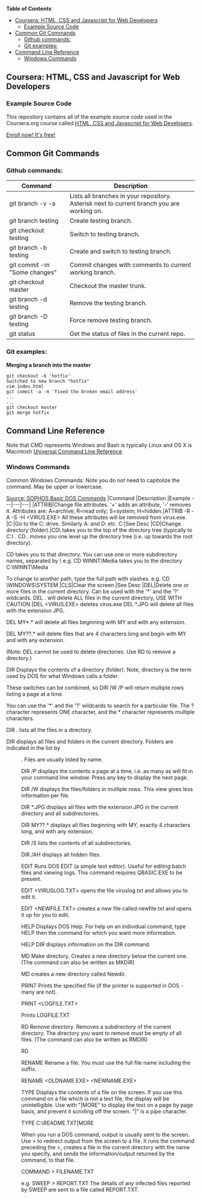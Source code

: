 <!-- START doctoc generated TOC please keep comment here to allow auto update -->
<!-- DON'T EDIT THIS SECTION, INSTEAD RE-RUN doctoc TO UPDATE -->
**Table of Contents**

- [Coursera: HTML, CSS and Javascript for Web Developers](#coursera-html-css-and-javascript-for-web-developers)
  - [Example Source Code](#example-source-code)
- [Common Git Commands](#common-git-commands)
  - [Github commands:](#github-commands)
  - [Git examples:](#git-examples)
- [Command Line Reference](#command-line-reference)
  - [Windows Commands](#windows-commands)

<!-- END doctoc generated TOC please keep comment here to allow auto update -->

## Coursera: HTML, CSS and Javascript for Web Developers
### Example Source Code
This repository contains all of the example source code used in the Coursera.org course called
[HTML, CSS and Javascript for Web Developers](https://www.coursera.org/learn/html-css-javascript-for-web-developers).

[Enroll now! It's free!](https://www.coursera.org/learn/html-css-javascript-for-web-developers)

## Common Git Commands
### Github commands:
Command      | Description
------------ | -------------
git branch -v -a|Lists all branches in your repository. Asterisk next to current branch you are working on.
git branch testing|Create testing branch.
git checkout testing|Switch to testing branch.
git branch -b testing|Create and switch to testing branch.
git commit -m "Some changes"|Commit changes with comments to current working branch.
git checkout master|Checkout the master trunk.
git branch -d testing|Remove the testing branch.
git branch -D testing|Force remove testing branch.
git status|Get the status of files in the current repo.


### Git examples:
**Merging a branch into the master**
```
git checkout -b 'hotfix'
Switched to new branch "hotfix"
vim index.html
git commit -a -m 'fixed the broken email address'
...
...
git checkout master
git merge hotfix
```

## Command Line Reference
Note that CMD represents Windows and Bash is typically Linux and OS X is Macintosh
[Universal Command Line Reference](https://www.ss64.com)

### Windows Commands
Common Windows Commands:
Note you do not need to capitolize the command. May be upper or lowercase.

[Source: SOPHOS Basic DOS Commands](https://www.sophos.com/en-us/support/knowledgebase/13195.aspx)
|Command       |Description   |Example
---|---|---| 
|ATTRIB|Change file attributes. '+' adds an attribute, '-' removes it. Attributes are: A=archive; R=read only; S=system; H=hidden.|ATTRIB -R -A -S -H <VIRUS.EXE>
All these attributes will be removed from virus.exe.
|C:|Go to the C: drive. Similarly A: and D: etc.	C:|See Desc
|CD|Change directory (folder).|CD\ takes you to the top of the directory tree (typically to C:) .
CD.. moves you one level up the directory tree (i.e. up towards the root directory).

CD <DIRECTORYNAME> takes you to that directory. You can use one or more subdirectory names, separated by \ e.g. 
CD WINNT\Media takes you to the directory C:\WINNT\Media

To change to another path, type the full path with slashes. e.g. 
CD \WINDOWS\SYSTEM
|CLS|Clear the screen.|See Desc
|DEL|Delete one or more files in the current directory. Can be used with the '*' and the '?' wildcards.
DEL *.* will delete ALL files in the current directory, USE WITH CAUTION.|DEL <VIRUS.EXE> deletes virus.exe
DEL *.JPG will delete all files with the extension JPG.

DEL MY*.* will delete all files beginning with MY and with any extension.

DEL MY??.* will delete files that are 4 characters long and begin with MY and with any extension.

(Note: DEL cannot be used to delete directories. Use RD to remove a directory.)



DIR
Displays the contents of a directory (folder).
Note, directory is the term used by DOS for what Windows calls a folder.

These switches can be combined, so DIR /W /P will return multiple rows listing a page at a time.

You can use the '*' and the '?' wildcards to search for a particular file. The ? character represents ONE character, and the * character represents multiple characters.

DIR *.* lists all the files in a directory.

DIR displays all files and folders in the current directory. Folders are indicated in the list by <DIR>.
Files are usually listed by name.

DIR /P displays the contents a page at a time, i.e. as many as will fit in your command line window. Press any key to display the next page.

DIR /W displays the files/folders in multiple rows. This view gives less information per file.

DIR *.JPG displays all files with the extension JPG in the current directory and all subdirectories.

DIR MY??.* displays all files beginning with MY, exactly 4 characters long, and with any extension.

DIR /S lists the contents of all subdirectories.

DIR /AH displays all hidden files.

EDIT
Runs DOS EDIT (a simple text editor). Useful for editing batch files and viewing logs. This command requires QBASIC.EXE to be present.

EDIT <VIRUSLOG.TXT> opens the file viruslog.txt and allows you to edit it.

EDIT <NEWFILE.TXT> creates a new file called newfile.txt and opens it up for you to edit.

HELP
Displays DOS Help. For help on an individual command, type HELP then the command for which you want more information.

HELP DIR displays information on the DIR command.

MD
Make directory. Creates a new directory below the current one. (The command can also be written as MKDIR)

MD <NEWDIR> creates a new directory called Newdir.

PRINT
Prints the specified file (if the printer is supported in DOS - many are not).

PRINT <LOGFILE.TXT>

Prints LOGFILE.TXT

RD
Remove directory. Removes a subdirectory of the current directory. The directory you want to remove must be empty of all files. (The command can also be written as RMDIR)

RD <DIRECTORYNAME>

RENAME
Rename a file. You must use the full file name including the suffix.

RENAME <OLDNAME.EXE> <NEWNAME.EXE>

TYPE
Displays the contents of a file on the screen. If you use this command on a file which is not a text file, the display will be unintelligible. Use with "|MORE" to display the text on a page by page basis, and prevent it scrolling off the screen. "|" is a pipe character.

TYPE C:\README.TXT|MORE

>
When you run a DOS command, output is usually sent to the screen. Use > to redirect output from the screen to a file. It runs the command preceding the >, creates a file in the current directory with the name you specify, and sends the information/output returned by the command, to that file.

COMMAND > FILENAME.TXT

e.g. SWEEP > REPORT.TXT The details of any infected files reported by SWEEP are sent to a file called REPORT.TXT.
